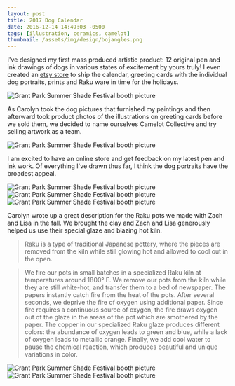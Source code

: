 ```yaml
---
layout: post
title: 2017 Dog Calendar
date: 2016-12-14 14:49:03 -0500
tags: [illustration, ceramics, camelot]
thumbnail: /assets/img/design/bojangles.png
---
```


I've designed my first mass produced artistic product: 12 original pen and ink drawings of dogs in various states of excitement by yours truly! I even created an [etsy store](https://www.etsy.com/shop/CamelotCollective) to ship the calendar, greeting cards with the individual dog portraits, prints and Raku ware in time for the holidays.

<div class="row">
  <div class="col-lg-12 pt-4 pb-4">
  	<img class="prototype" src="/assets/img/design/calendar_picture.jpg" alt="Grant Park Summer Shade Festival booth picture"/>
  </div>
</div>

As Carolyn took the dog pictures that furnished my paintings and then afterward took product photos of the illustrations on greeting cards before we sold them, we decided to name ourselves Camelot Collective and try selling artwork as a team.

<div class="row">
  <div class="col-lg-12 pt-4 pb-4">
  	<img class="prototype" src="/assets/img/design/dog_portrait_advertisement.jpg" alt="Grant Park Summer Shade Festival booth picture"/>
  </div>
</div>

I am excited to have an online store and get feedback on my latest pen and ink work. Of everything I've drawn thus far, I think the dog portraits have the broadest appeal.

<div class="row">
  <div class="col-lg-12 pt-4">
  	<img class="prototype" src="/assets/img/design/first_sale.jpg" alt="Grant Park Summer Shade Festival booth picture"/>
  </div>
</div>

<div class="row">
  <div class="col-lg-12 pt-4">
  	<img class="prototype" src="/assets/img/design/duney_front_card.jpg" alt="Grant Park Summer Shade Festival booth picture"/>
  </div>
</div>

<div class="row">
  <div class="col-lg-12 pt-4 pb-4">
  	<img class="prototype" src="/assets/img/design/harlee_card.jpg" alt="Grant Park Summer Shade Festival booth picture"/>
  </div>
</div>

Carolyn wrote up a great description for the Raku pots we made with Zach and Lisa in the fall. We brought the clay and Zach and Lisa generously helped us use their special glaze and blazing hot kiln.

> Raku is a type of traditional Japanese pottery, where the pieces are removed from the kiln while still glowing hot and allowed to cool out in the open.

> We fire our pots in small batches in a specialized Raku kiln at temperatures around 1800° F. We remove our pots from the kiln while they are still white-hot, and transfer them to a bed of newspaper. The papers instantly catch fire from the heat of the pots. After several seconds, we deprive the fire of oxygen using additional paper. Since fire requires a continuous source of oxygen, the fire draws oxygen out of the glaze in the areas of the pot which are smothered by the paper. The copper in our specialized Raku glaze produces different colors: the abundance of oxygen leads to green and blue, while a lack of oxygen leads to metallic orange. Finally, we add cool water to pause the chemical reaction, which produces beautiful and unique variations in color.

<div class="row">
  <div class="col-lg-12 pt-4">
  	<img class="prototype" src="/assets/img/design/raku_monster.jpg" alt="Grant Park Summer Shade Festival booth picture"/>
  </div>
</div>

<div class="row">
  <div class="col-lg-12 pt-4">
  	<img class="prototype" src="/assets/img/design/raku_pinch_pot.jpg" alt="Grant Park Summer Shade Festival booth picture"/>
  </div>
</div>
